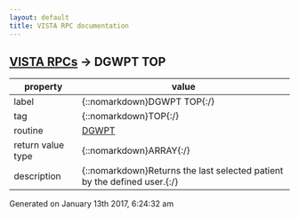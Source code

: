 ```yaml
---
layout: default
title: VISTA RPC documentation
---
```




## [VISTA RPCs](TableOfContent.md) &#8594; DGWPT TOP 

 property | value 
--- | --- 
 label | {::nomarkdown}DGWPT TOP{:/}
 tag | {::nomarkdown}TOP{:/}
 routine | [DGWPT](http://code.osehra.org/dox/Routine_DGWPT_source.html)
 return value type | {::nomarkdown}ARRAY{:/}
 description | {::nomarkdown}Returns the last selected patient by the defined user.{:/}




 Generated on January 13th 2017, 6:24:32 am